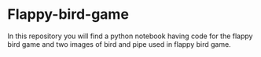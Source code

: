# Flappy-bird-game
In this repository you will find a python notebook having code for the flappy bird game and two images of bird and pipe used in flappy bird game.
